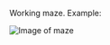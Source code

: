 Working maze.
Example:

![Image of maze](https://github.com/SammyVimes/ros_2017/blob/master/2304/Danilov/Lab1/screen.png?raw=true)
